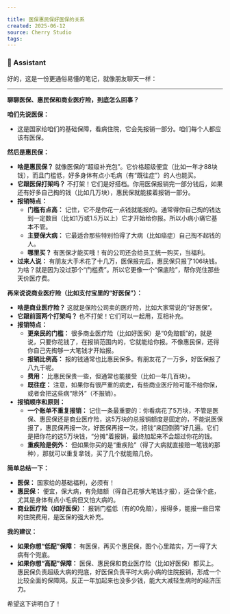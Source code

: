 ```yaml
---

title: 医保惠民保好医保的关系
created: 2025-06-12
source: Cherry Studio
tags: 
---
```

### 🤖 Assistant



好的，这是一份更通俗易懂的笔记，就像朋友聊天一样：

---

**聊聊医保、惠民保和商业医疗险，到底怎么回事？**

**咱们先说医保：**

*   这是国家给咱们的基础保障，看病住院，它会先报销一部分。咱们每个人都应该有医保。

**然后是惠民保：**

*   **啥是惠民保？** 就像医保的“超级补充包”。它价格超级便宜（比如一年才88块钱），而且门槛低，好多身体有点小毛病（有“既往症”）的人也能买。
*   **它跟医保打架吗？** 不打架！它们是好搭档。你用医保报销完一部分钱后，如果还有好多自己掏的钱（比如几万块），惠民保就能接着报销一部分。
*   **报销特点：**
    *   **门槛有点高：** 记住，它不是你花一点钱就能报的。通常得你自己掏的钱达到一定数目（比如1万或1.5万以上）它才开始给你报。所以小病小痛它基本不管。
    *   **主要保大病：** 它最适合那些特别怕得了大病（比如癌症）自己掏不起钱的人。
    *   **哪里买？** 有医保才能买哦！有的公司还会给员工统一购买，当福利。
*   **过来人说：** 有朋友大手术花了十几万，医保报完后，惠民保只报了106块钱。为啥？就是因为没过那个“门槛费”。所以它更像一个“保底险”，帮你兜住那些天价医疗费。

**再来说说商业医疗险（比如支付宝里的“好医保”）：**

*   **啥是商业医疗险？** 这就是保险公司卖的医疗险，比如大家常说的“好医保”。
*   **它跟前面两个打架吗？** 也不打架！它们可以一起用，互相补充。
*   **报销特点：**
    *   **更亲民的门槛：** 很多商业医疗险（比如好医保）是“0免赔额”的，就是说，只要你花钱了，在报销范围内的，它就能给你报。不像惠民保，还得你自己先掏够一大笔钱才开始报。
    *   **报销比例高：** 报的钱通常也比惠民保多。有朋友花了一万多，好医保报了八九千呢。
    *   **费用：** 比惠民保贵一些，但通常也能接受（比如一年几百块）。
    *   **既往症：** 注意，如果你有很严重的病史，有些商业医疗险可能不给你保，或者会把这些病“除外”（不报销）。
*   **报销顺序和原则：**
    *   **一个账单不重复报销：** 记住一条最重要的：你看病花了5万块，不管是医保、惠民保还是商业医疗险，这5万块的总报销额度是固定的，不能说医保报了，惠民保再报一次，好医保再报一次，把钱“来回倒腾”好几遍。它们是把你花的这5万块钱，“分摊”着报销，最终加起来不会超过你花的钱。
    *   **重疾险是例外：** 但如果你买的是“重疾险”（得了大病就直接赔一笔钱的那种），那就可以重复拿钱，买了几个就能赔几份。

**简单总结一下：**

*   **医保：** 国家给的基础福利，必须有！
*   **惠民保：** 便宜，保大病，有免赔额（得自己花够大笔钱才报），适合保个底，尤其是身体有点小毛病但又怕大病的。
*   **商业医疗险（如好医保）：** 报销门槛低（有的0免赔），报得多，能报一些日常的住院费用，是医保的强大补充。

**我的建议：**

*   **如果你想“低配”保障：** 有医保，再买个惠民保，图个心里踏实，万一得了大病有个兜底。
*   **如果你想“高配”保障：** 医保、惠民保和商业医疗险（比如好医保）都买上。惠民保负责超级大病的兜底，好医保负责平时大病小病的住院报销，形成一个比较全面的保障网。反正一年加起来也没多少钱，能大大减轻生病时的经济压力。

希望这下讲明白了！

